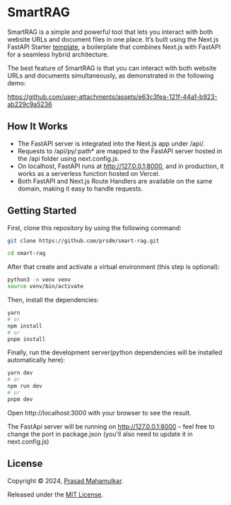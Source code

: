 # SmartRAG 
SmartRAG is a simple and powerful tool that lets you interact with both website URLs and document files in one place. It’s built using the Next.js FastAPI Starter [template](https://vercel.com/templates/next.js/nextjs-fastapi-starter), a boilerplate that combines Next.js with FastAPI for a seamless hybrid architecture.

The best feature of SmartRAG is that you can interact with both website URLs and documents simultaneously, as demonstrated in the following demo:

https://github.com/user-attachments/assets/e63c3fea-121f-44a1-b923-ab229c9a5236

## How It Works
* The FastAPI server is integrated into the Next.js app under /api/.
* Requests to /api/py/:path* are mapped to the FastAPI server hosted in the /api folder using next.config.js.
* On localhost, FastAPI runs at http://127.0.0.1:8000, and in production, it works as a serverless function hosted on Vercel.
* Both FastAPI and Next.js Route Handlers are available on the same domain, making it easy to handle requests.

## Getting Started
First, clone this repository by using the following command:
```bash
git clone https://github.com/prsdm/smart-rag.git
```
```bash
cd smart-rag
```

After that create and activate a virtual environment (this step is optional):
```bash
python3 -m venv venv
source venv/bin/activate
```

Then, install the dependencies:
```bash
yarn
# or
npm install 
# or
pnpm install
```

Finally, run the development server(python dependencies will be installed automatically here):

```bash
yarn dev
# or
npm run dev 
# or
pnpm dev
```

Open http://localhost:3000 with your browser to see the result.

The FastApi server will be running on http://127.0.0.1:8000 – feel free to change the port in package.json (you'll also need to update it in next.config.js)

## License

Copyright © 2024, [Prasad Mahamulkar](https://github.com/prsdm).

Released under the [MIT License](LICENSE).
